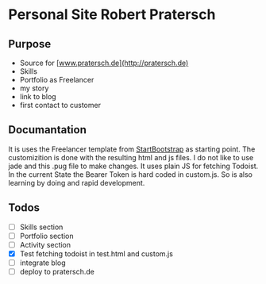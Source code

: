 # Personal Site Robert Pratersch

## Purpose

- Source for [www.pratersch.de](http://pratersch.de)  
- Skills
- Portfolio as Freelancer
- my story
- link to blog
- first contact to customer

## Documantation

It is uses the Freelancer template from  [StartBootstrap](https://github.com/StartBootstrap/startbootstrap-freelancer/) as starting point. The customizition is done with the resulting html and js files.
I do not like to use jade and this .pug file to make changes.
It uses plain JS for fetching Todoist. In the current State the Bearer Token is hard coded in custom.js.
So is also learning by doing and rapid development.

## Todos
- [ ] Skills section
- [ ] Portfolio section
- [ ] Activity section
- [x] Test fetching todoist in test.html and custom.js
- [ ] integrate blog
- [ ] deploy to pratersch.de
